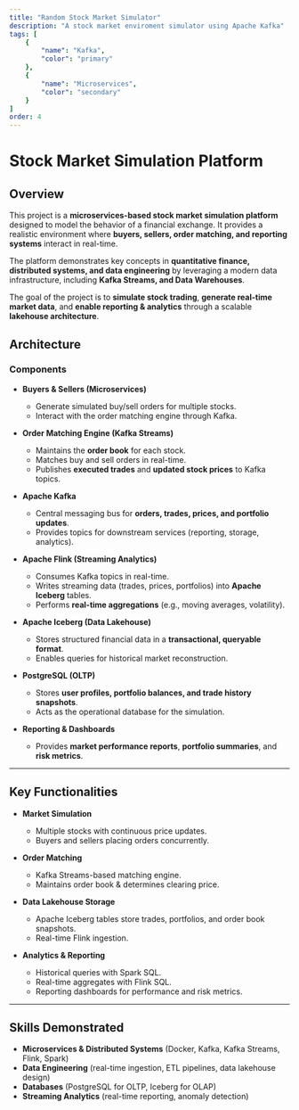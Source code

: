 ```yaml
---
title: "Random Stock Market Simulator"
description: "A stock market enviroment simulator using Apache Kafka"
tags: [
    {
        "name": "Kafka",
        "color": "primary"
    },
    {
        "name": "Microservices",
        "color": "secondary"
    }
]
order: 4
---
```


# Stock Market Simulation Platform

## Overview

This project is a **microservices-based stock market simulation platform** designed to model the behavior of a financial exchange. It provides a realistic environment where **buyers, sellers, order matching, and reporting systems** interact in real-time.

The platform demonstrates key concepts in **quantitative finance, distributed systems, and data engineering** by leveraging a modern data infrastructure, including **Kafka Streams, and Data Warehouses**.

The goal of the project is to **simulate stock trading**, **generate real-time market data**, and **enable reporting & analytics** through a scalable **lakehouse architecture**.

## Architecture

### Components

* **Buyers & Sellers (Microservices)**

  * Generate simulated buy/sell orders for multiple stocks.
  * Interact with the order matching engine through Kafka.

* **Order Matching Engine (Kafka Streams)**

  * Maintains the **order book** for each stock.
  * Matches buy and sell orders in real-time.
  * Publishes **executed trades** and **updated stock prices** to Kafka topics.

* **Apache Kafka**

  * Central messaging bus for **orders, trades, prices, and portfolio updates**.
  * Provides topics for downstream services (reporting, storage, analytics).

* **Apache Flink (Streaming Analytics)**

  * Consumes Kafka topics in real-time.
  * Writes streaming data (trades, prices, portfolios) into **Apache Iceberg** tables.
  * Performs **real-time aggregations** (e.g., moving averages, volatility).

* **Apache Iceberg (Data Lakehouse)**

  * Stores structured financial data in a **transactional, queryable format**.
  * Enables queries for historical market reconstruction.

* **PostgreSQL (OLTP)**

  * Stores **user profiles, portfolio balances, and trade history snapshots**.
  * Acts as the operational database for the simulation.

* **Reporting & Dashboards**
  * Provides **market performance reports**, **portfolio summaries**, and **risk metrics**.

---

## Key Functionalities

* **Market Simulation**

  * Multiple stocks with continuous price updates.
  * Buyers and sellers placing orders concurrently.

* **Order Matching**

  * Kafka Streams-based matching engine.
  * Maintains order book & determines clearing price.

* **Data Lakehouse Storage**

  * Apache Iceberg tables store trades, portfolios, and order book snapshots.
  * Real-time Flink ingestion.

* **Analytics & Reporting**

  * Historical queries with Spark SQL.
  * Real-time aggregates with Flink SQL.
  * Reporting dashboards for performance and risk metrics.

---

## Skills Demonstrated

* **Microservices & Distributed Systems** (Docker, Kafka, Kafka Streams, Flink, Spark)
* **Data Engineering** (real-time ingestion, ETL pipelines, data lakehouse design)
* **Databases** (PostgreSQL for OLTP, Iceberg for OLAP)
* **Streaming Analytics** (real-time reporting, anomaly detection)
